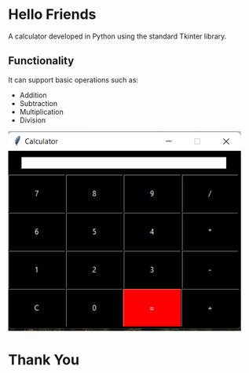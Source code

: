 # Hello Friends
 
 A calculator developed in Python using the standard Tkinter library.
 ## Functionality
 It can support basic operations such as:

- Addition
- Subtraction
- Multiplication
- Division
 
 
 
 ![This is an image](https://github.com/josmyjose555/calculator/blob/master/calculator.png)

 # Thank You

